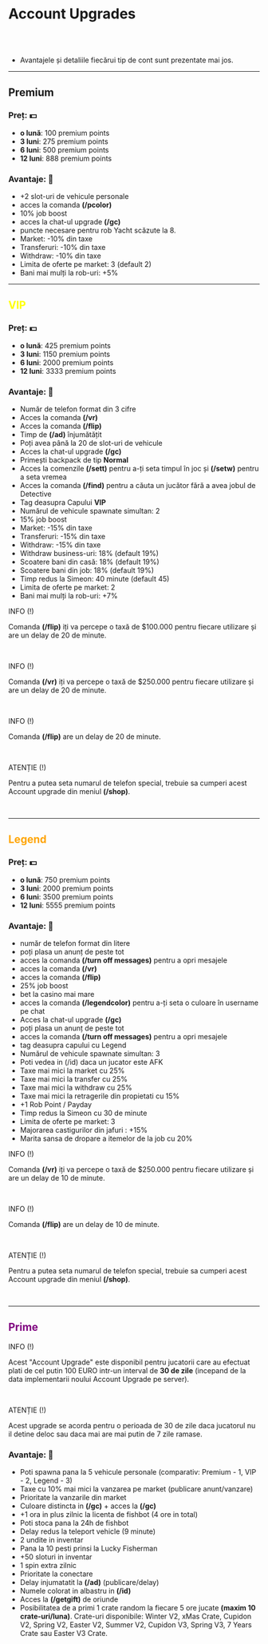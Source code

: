 # Account Upgrades
<br><br>
- Avantajele și detaliile fiecărui tip de cont sunt prezentate mai jos.
<hr>

## Premium 
### Preț: 💵
- **o lună**: 100 premium points
- **3 luni**: 275 premium points
- **6 luni**: 500 premium points
- **12 luni**: 888 premium points

### Avantaje: 💝
- +2 slot-uri de vehicule personale
- acces la comanda **(/pcolor)**
- 10% job boost
- acces la chat-ul upgrade **(/gc)**
- puncte necesare pentru rob Yacht scăzute la 8.
- Market: -10% din taxe
- Transferuri: -10% din taxe
- Withdraw: -10% din taxe
- Limita de oferte pe market: 3 (default 2)
- Bani mai mulți la rob-uri: +5%

<hr>

<h2 style="color: yellow;"> VIP </h2>

### Preț: 💵
- **o lună**: 425 premium points
- **3 luni**: 1150 premium points
- **6 luni**: 2000 premium points
- **12 luni**: 3333 premium points

### Avantaje: 💝
- Număr de telefon format din 3 cifre
- Acces la comanda **(/vr)** 
- Acces la comanda **(/flip)** 
- Timp de **(/ad)** înjumătățit
- Poți avea până la 20 de slot-uri de vehicule
- Acces la chat-ul upgrade **(/gc)**
- Primești backpack de tip **Normal**
- Acces la comenzile **(/sett)** pentru a-ți seta timpul în joc și **(/setw)** pentru a seta vremea
- Acces la comanda **(/find)** pentru a căuta un jucător fără a avea jobul de Detective
- Tag deasupra Capului **VIP**
- Numărul de vehicule spawnate simultan: 2
- 15% job boost
- Market: -15% din taxe
- Transferuri: -15% din taxe
- Withdraw: -15% din taxe
- Withdraw business-uri: 18% (default 19%)
- Scoatere bani din casă: 18% (default 19%)
- Scoatere bani din job: 18% (default 19%)
- Timp redus la Simeon: 40 minute (default 45)
- Limita de oferte pe market: 2
- Bani mai mulți la rob-uri: +7%

<div class="tip-container">
    <p class="title">INFO (!)</p>
    <p class="description">Comanda <strong>(/flip)</strong> iți va percepe o taxă de $100.000 pentru fiecare utilizare și are un delay de 20 de minute.</p>
</div><br>

<div class="tip-container">
    <p class="title">INFO (!)</p>
    <p class="description">Comanda <strong>(/vr)</strong> iți va percepe o taxă de $250.000 pentru fiecare utilizare și are un delay de 20 de minute.</p>
</div><br>

<div class="tip-container">
    <p class="title">INFO (!)</p>
    <p class="description">Comanda <strong>(/flip)</strong> are un delay de 20 de minute.</p>
</div><br>

<div class="danger-container">
    <p class="title">ATENȚIE (!)</p>
    <p class="description">Pentru a putea seta numarul de telefon special, trebuie sa cumperi acest Account upgrade din meniul <strong>(/shop)</strong>.</p>
</div><br>

<hr>

<h2 style="color: orange;"> Legend </h2>

### Preț: 💵
- **o lună**: 750 premium points
- **3 luni**: 2000 premium points
- **6 luni**: 3500 premium points
- **12 luni**: 5555 premium points

### Avantaje: 💝
- număr de telefon format din litere
- poți plasa un anunț de peste tot
- acces la comanda **(/turn off messages)** pentru a opri mesajele
- acces la comanda **(/vr)**
- acces la comanda **(/flip)**
- 25% job boost
- bet la casino mai mare
- acces la comanda **(/legendcolor)** pentru a-ți seta o culoare în username pe chat
- Acces la chat-ul upgrade **(/gc)**
- poți plasa un anunț de peste tot
- acces la comanda **(/turn off messages)** pentru a opri mesajele
- tag deasupra capului cu Legend
- Numărul de vehicule spawnate simultan: 3
- Poti vedea in (/id) daca un jucator este AFK
- Taxe mai mici la market cu 25%
- Taxe mai mici la transfer cu 25%
- Taxe mai mici la withdraw cu 25%
- Taxe mai mici la retragerile din propietati cu 15%
- +1 Rob Point / Payday
- Timp redus la Simeon cu 30 de minute
- Limita de oferte pe market: 3
- Majorarea castigurilor din jafuri : +15%
- Marita sansa de dropare a itemelor de la job cu 20%

<div class="tip-container">
    <p class="title">INFO (!)</p>
    <p class="description">Comanda <strong>(/vr)</strong> iți va percepe o taxă de $250.000 pentru fiecare utilizare și are un delay de 10 de minute.</p>
</div><br>

<div class="tip-container">
    <p class="title">INFO (!)</p>
    <p class="description">Comanda <strong>(/flip)</strong> are un delay de 10 de minute.</p>
</div><br>

<div class="danger-container">
    <p class="title">ATENȚIE (!)</p>
    <p class="description">Pentru a putea seta numarul de telefon special, trebuie sa cumperi acest Account upgrade din meniul <strong>(/shop)</strong>.</p>
</div><br>

<hr>

<h2 style="color: purple;"> Prime </h2>

<div class="tip-container">
<p class="title">INFO (!)</p>
<p class="description">Acest "Account Upgrade" este disponibil pentru jucatorii care au efectuat plati de cel putin <stong> 100 EURO</stong> intr-un interval de <strong>30 de zile</strong> (incepand de la data implementarii noului Account Upgrade pe server).</p>
</div>
<br>
<div class="danger-container">
<p class="title">ATENȚIE (!)</p>
<p class="description">Acest upgrade se acorda pentru o perioada de 30 de zile daca jucatorul nu il detine deloc sau daca mai are mai putin de 7 zile ramase.</p>
</div>

### Avantaje: 💝
- Poti spawna pana la 5 vehicule personale (comparativ: Premium - 1, VIP - 2, Legend - 3)
- Taxe cu 10% mai mici la vanzarea pe market (publicare anunt/vanzare)
- Prioritate la vanzarile din market
- Culoare distincta in **(/gc)** + acces la **(/gc)**
- +1 ora in plus zilnic la licenta de fishbot (4 ore in total)
- Poti stoca pana la 24h de fishbot
- Delay redus la teleport vehicle (9 minute)
- 2 undite in inventar
- Pana la 10 pesti prinsi la Lucky Fisherman
- +50 sloturi in inventar
- 1 spin extra zilnic
- Prioritate la conectare 
- Delay injumatatit la **(/ad)** (publicare/delay)
- Numele colorat in albastru in **(/id)** 
- Acces la **(/getgift)** de oriunde
- Posibilitatea de a primi 1 crate random la fiecare 5 ore jucate **(maxim 10 crate-uri/luna)**. Crate-uri disponibile: Winter V2, xMas Crate, Cupidon V2, Spring V2, Easter V2, Summer V2, Cupidon V3, Spring V3, 7 Years Crate sau Easter V3 Crate.
